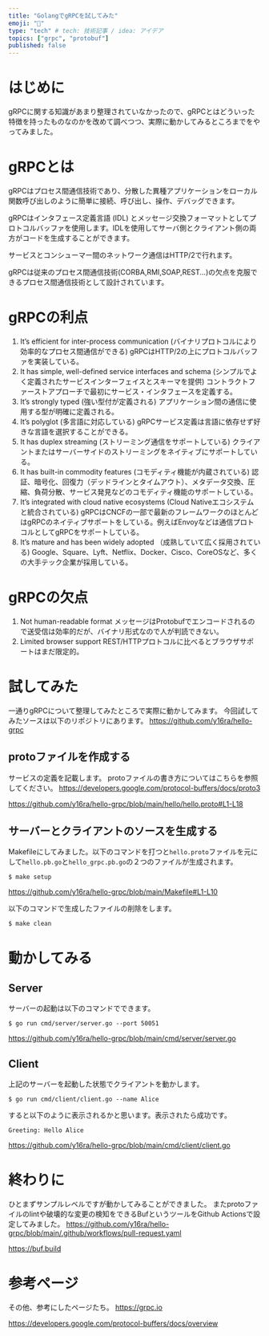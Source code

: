 ```yaml
---
title: "GolangでgRPCを試してみた"
emoji: "🔰"
type: "tech" # tech: 技術記事 / idea: アイデア
topics: ["grpc", "protobuf"]
published: false
---
```


# はじめに

gRPCに関する知識があまり整理されていなかったので、gRPCとはどういった特徴を持ったものなのかを改めて調べつつ、実際に動かしてみるところまでをやってみました。

# gRPCとは

gRPCはプロセス間通信技術であり、分散した異種アプリケーションをローカル関数呼び出しのように簡単に接続、呼び出し、操作、デバッグできます。

gRPCはインタフェース定義言語 (IDL) とメッセージ交換フォーマットとしてプロトコルバッファを使用します。IDLを使用してサーバ側とクライアント側の両方がコードを生成することができます。

サービスとコンシューマー間のネットワーク通信はHTTP/2で行れます。

gRPCは従来のプロセス間通信技術(CORBA,RMI,SOAP,REST...)の欠点を克服できるプロセス間通信技術として設計されています。

# gRPCの利点
1. It’s efficient for inter-process communication (バイナリプロトコルにより効率的なプロセス間通信ができる)
   gRPCはHTTP/2の上にプロトコルバッファを実装している。
2. It has simple, well-defined service interfaces and schema (シンプルでよく定義されたサービスインターフェイスとスキーマを提供)
    コントラクトファーストアプローチで最初にサービス・インタフェースを定義する。
3. It’s strongly typed (強い型付が定義される)
    アプリケーション間の通信に使用する型が明確に定義される。
4. It’s polyglot (多言語に対応している)
    gRPCサービス定義は言語に依存せず好きな言語を選択することができる。
5. It has duplex streaming (ストリーミング通信をサポートしている)
    クライアントまたはサーバーサイドのストリーミングをネイティブにサポートしている。
6. It has built-in commodity features (コモディティ機能が内蔵されている)
    認証、暗号化、回復力（デッドラインとタイムアウト）、メタデータ交換、圧縮、負荷分散、サービス発見などのコモディティ機能のサポートしている。
7. It’s integrated with cloud native ecosystems (Cloud Nativeエコシステムと統合されている)
    gRPCはCNCFの一部で最新のフレームワークのほとんどはgRPCのネイティブサポートをしている。例えばEnvoyなどは通信プロトコルとしてgRPCをサポートしている。
8. It’s mature and has been widely adopted （成熟していて広く採用されている)
   Google、Square、Lyft、Netflix、Docker、Cisco、CoreOSなど、多くの大手テック企業が採用している。

# gRPCの欠点
1. Not human-readable format
    メッセージはProtobufでエンコードされるので送受信は効率的だが、バイナリ形式なので人が判読できない。
2. Limited browser support
    REST/HTTPプロトコルに比べるとブラウザサポートはまだ限定的。

# 試してみた

一通りgRPCについて整理してみたところで実際に動かしてみます。
今回試してみたソースは以下のリポジトリにあります。
https://github.com/y16ra/hello-grpc

## protoファイルを作成する

サービスの定義を記載します。
protoファイルの書き方についてはこちらを参照してください。
https://developers.google.com/protocol-buffers/docs/proto3

https://github.com/y16ra/hello-grpc/blob/main/hello/hello.proto#L1-L18

## サーバーとクライアントのソースを生成する
Makefileにしてみました。以下のコマンドを打つと`hello.proto`ファイルを元にして`hello.pb.go`と`hello_grpc.pb.go`の２つのファイルが生成されます。
```
$ make setup
```

https://github.com/y16ra/hello-grpc/blob/main/Makefile#L1-L10

以下のコマンドで生成したファイルの削除をします。
```
$ make clean
```

# 動かしてみる

## Server

サーバーの起動は以下のコマンドでできます。
```
$ go run cmd/server/server.go --port 50051
```
https://github.com/y16ra/hello-grpc/blob/main/cmd/server/server.go

## Client

上記のサーバーを起動した状態でクライアントを動かします。
```
$ go run cmd/client/client.go --name Alice
```
すると以下のように表示されるかと思います。表示されたら成功です。
```
Greeting: Hello Alice
```

https://github.com/y16ra/hello-grpc/blob/main/cmd/client/client.go

# 終わりに

ひとまずサンプルレベルですが動かしてみることができました。
またprotoファイルのlintや破壊的な変更の検知をできるBufというツールをGithub Actionsで設定してみました。
https://github.com/y16ra/hello-grpc/blob/main/.github/workflows/pull-request.yaml

https://buf.build


# 参考ページ
その他、参考にしたページたち。
https://grpc.io

https://developers.google.com/protocol-buffers/docs/overview

